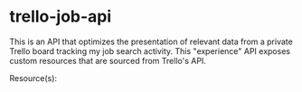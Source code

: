 # trello-job-api
This is an API that optimizes the presentation of relevant data from a private Trello board tracking my job search activity. This "experience" API exposes custom resources that are sourced from Trello's API.

Resource(s):
